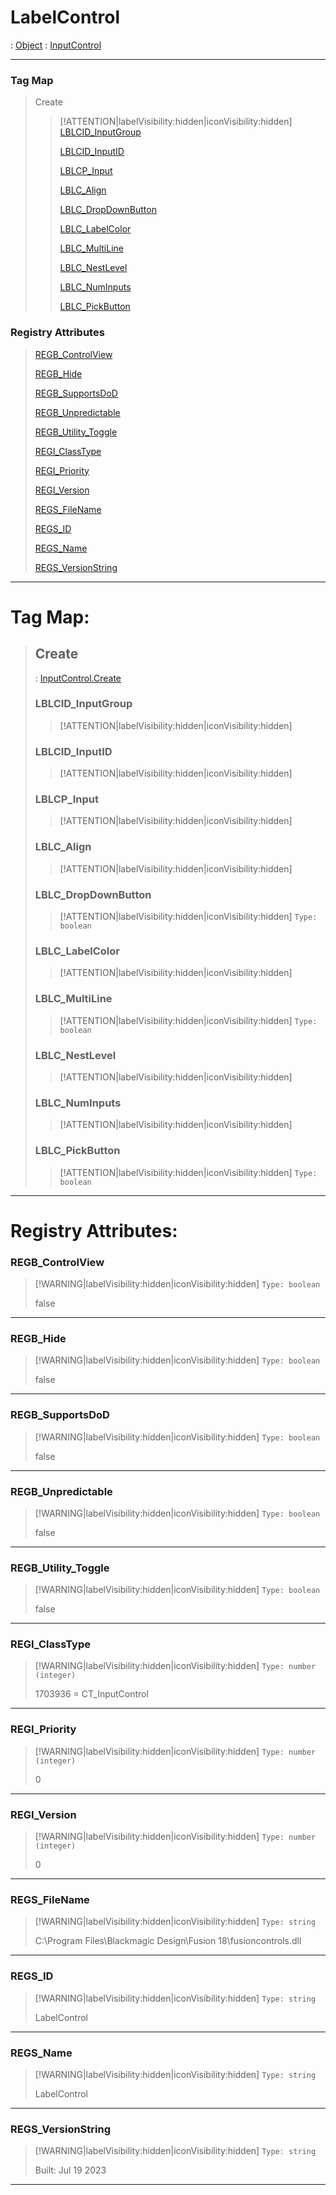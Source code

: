 # LabelControl
 : [Object](Object.md) : [InputControl](InputControl.md)
___
### Tag Map
> Create
>
>> [!ATTENTION|labelVisibility:hidden|iconVisibility:hidden]
>> [LBLCID_InputGroup](#LBLCID_InputGroup)
>>
>> [LBLCID_InputID](#LBLCID_InputID)
>>
>> [LBLCP_Input](#LBLCP_Input)
>>
>> [LBLC_Align](#LBLC_Align)
>>
>> [LBLC_DropDownButton](#LBLC_DropDownButton)
>>
>> [LBLC_LabelColor](#LBLC_LabelColor)
>>
>> [LBLC_MultiLine](#LBLC_MultiLine)
>>
>> [LBLC_NestLevel](#LBLC_NestLevel)
>>
>> [LBLC_NumInputs](#LBLC_NumInputs)
>>
>> [LBLC_PickButton](#LBLC_PickButton)
>>
### Registry Attributes
> [REGB_ControlView](#REGB_ControlView)
>
> [REGB_Hide](#REGB_Hide)
>
> [REGB_SupportsDoD](#REGB_SupportsDoD)
>
> [REGB_Unpredictable](#REGB_Unpredictable)
>
> [REGB_Utility_Toggle](#REGB_Utility_Toggle)
>
> [REGI_ClassType](#REGI_ClassType)
>
> [REGI_Priority](#REGI_Priority)
>
> [REGI_Version](#REGI_Version)
>
> [REGS_FileName](#REGS_FileName)
>
> [REGS_ID](#REGS_ID)
>
> [REGS_Name](#REGS_Name)
>
> [REGS_VersionString](#REGS_VersionString)
>
___

# Tag Map: <!-- {docsify-ignore} -->

>## Create 
> : [InputControl.Create](InputControl.md#Create)
>### LBLCID_InputGroup
>> [!ATTENTION|labelVisibility:hidden|iconVisibility:hidden]
>### LBLCID_InputID
>> [!ATTENTION|labelVisibility:hidden|iconVisibility:hidden]
>### LBLCP_Input
>> [!ATTENTION|labelVisibility:hidden|iconVisibility:hidden]
>### LBLC_Align
>> [!ATTENTION|labelVisibility:hidden|iconVisibility:hidden]
>### LBLC_DropDownButton
>> [!ATTENTION|labelVisibility:hidden|iconVisibility:hidden]
>> `Type: boolean`
>>
>### LBLC_LabelColor
>> [!ATTENTION|labelVisibility:hidden|iconVisibility:hidden]
>### LBLC_MultiLine
>> [!ATTENTION|labelVisibility:hidden|iconVisibility:hidden]
>> `Type: boolean`
>>
>### LBLC_NestLevel
>> [!ATTENTION|labelVisibility:hidden|iconVisibility:hidden]
>### LBLC_NumInputs
>> [!ATTENTION|labelVisibility:hidden|iconVisibility:hidden]
>### LBLC_PickButton
>> [!ATTENTION|labelVisibility:hidden|iconVisibility:hidden]
>> `Type: boolean`
>>
___


# Registry Attributes: <!-- {docsify-ignore} -->

### REGB_ControlView
> [!WARNING|labelVisibility:hidden|iconVisibility:hidden]
> `Type: boolean`
>
> false
>
___

### REGB_Hide
> [!WARNING|labelVisibility:hidden|iconVisibility:hidden]
> `Type: boolean`
>
> false
>
___

### REGB_SupportsDoD
> [!WARNING|labelVisibility:hidden|iconVisibility:hidden]
> `Type: boolean`
>
> false
>
___

### REGB_Unpredictable
> [!WARNING|labelVisibility:hidden|iconVisibility:hidden]
> `Type: boolean`
>
> false
>
___

### REGB_Utility_Toggle
> [!WARNING|labelVisibility:hidden|iconVisibility:hidden]
> `Type: boolean`
>
> false
>
___

### REGI_ClassType
> [!WARNING|labelVisibility:hidden|iconVisibility:hidden]
> `Type: number (integer)`
>
> 1703936 = CT_InputControl
>
___

### REGI_Priority
> [!WARNING|labelVisibility:hidden|iconVisibility:hidden]
> `Type: number (integer)`
>
> 0
>
___

### REGI_Version
> [!WARNING|labelVisibility:hidden|iconVisibility:hidden]
> `Type: number (integer)`
>
> 0
>
___

### REGS_FileName
> [!WARNING|labelVisibility:hidden|iconVisibility:hidden]
> `Type: string`
>
> C:\Program Files\Blackmagic Design\Fusion 18\fusioncontrols.dll
>
___

### REGS_ID
> [!WARNING|labelVisibility:hidden|iconVisibility:hidden]
> `Type: string`
>
> LabelControl
>
___

### REGS_Name
> [!WARNING|labelVisibility:hidden|iconVisibility:hidden]
> `Type: string`
>
> LabelControl
>
___

### REGS_VersionString
> [!WARNING|labelVisibility:hidden|iconVisibility:hidden]
> `Type: string`
>
> Built: Jul 19 2023
>
___

